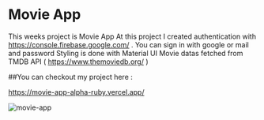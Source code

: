 # Movie App

This weeks project is Movie App
At this project I created authentication with https://console.firebase.google.com/ . You can sign in with google or mail and password
Styling is done with Material UI
Movie datas fetched from TMDB API ( https://www.themoviedb.org/ ) 

##You can checkout my project here :

https://movie-app-alpha-ruby.vercel.app/

![movie-app](https://user-images.githubusercontent.com/108414154/201113750-80450178-b118-4230-8e09-def04e739e02.gif)
